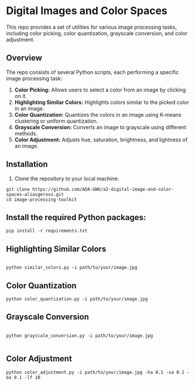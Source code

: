 # Digital Images and Color Spaces

This repo provides a set of utilities for various image processing tasks, including color picking, color quantization, grayscale conversion, and color adjustment.

## Overview

The repo consists of several Python scripts, each performing a specific image processing task:

1. **Color Picking:** Allows users to select a color from an image by clicking on it.
2. **Highlighting Similar Colors:** Highlights colors similar to the picked color in an image.
3. **Color Quantization:** Quantizes the colors in an image using K-means clustering or uniform quantization.
4. **Grayscale Conversion:** Converts an image to grayscale using different methods.
5. **Color Adjustment:** Adjusts hue, saturation, brightness, and lightness of an image.

## Installation

1. Clone the repository to your local machine:

```
git clone https://github.com/ADA-GWU/a2-digital-image-and-color-spaces-aliasgerovs.git
cd image-processing-toolkit
```


## Install the required Python packages:

``` 
pip install -r requirements.txt

```

## Highlighting Similar Colors

```

python similar_colors.py -i path/to/your/image.jpg

```

## Color Quantization


```
python color_quantization.py -i path/to/your/image.jpg

```

## Grayscale Conversion

```

python grayscale_conversion.py -i path/to/your/image.jpg


```

## Color Adjustment

```
python color_adjustment.py -i path/to/your/image.jpg -ha 0.1 -sa 0.1 -ba 0.1 -lf 10

```
